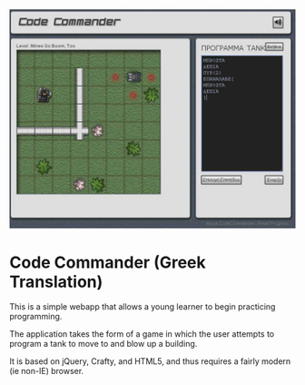 <img src="CodeCommanderTank.jpg" />

Code Commander (Greek Translation)
==============

This is a simple webapp that allows a young learner to begin practicing programming.

The application takes the form of a game in which the user attempts to program a 
tank to move to and blow up a building.

It is based on jQuery, Crafty, and HTML5, and thus requires a fairly modern (ie non-IE) browser.

